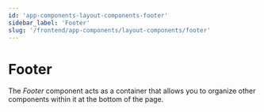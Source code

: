 ```yaml
---
id: 'app-components-layout-components-footer'
sidebar_label: 'Footer'
slug: '/frontend/app-components/layout-components/footer'
---
```


# Footer
The *Footer* component acts as a container that allows you to organize other components within it at the bottom of the page.